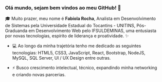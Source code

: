 ### Olá mundo, sejam bem vindos ao meu GitHub! 👋

🎓 Muito prazer, meu nome é **Fabíola Rocha**, Analista em Desenvolvimento de Sistemas pela Universidade Estadual do Tocantins - UNITINS, Pós-Graduanda em Desenvolvimento Web pelo IFSULDEMINAS, uma entusiasta por novas tecnologias, espírito de liderança e proatividade. ✨

- 💻  Ao longo da minha trajetória tenho me dedicado as seguintes tecnologias: 
HTML5, CSS3, JavaScript, React, Bootstrap, NodeJS, MySQL, SQL Server, UI / UX Design entre outras.

- ⚡ Busco crescimento intelectual, técnico, expandindo minha networking e criando novas parcerias.

